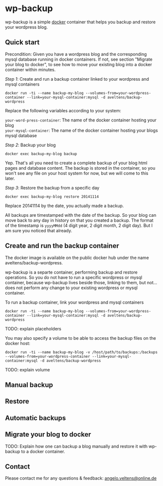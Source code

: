 wp-backup
=========

wp-backup is a simple [docker][1] container that helps you backup and restore your wordpress blog.

 [1]: https://www.docker.com/

## Quick start

Precondition: Given you have a wordpress blog and the corresponding mysql database running in docker containers. If not, see section "Migrate your blog to docker", to see how to move your existing blog into a docker container within minutes.

*Step 1*: Create and run a backup container linked to your wordpress and mysql containers

`docker run -ti --name backup-my-blog --volumes-from=your-wordpress-container --link=your-mysql-container:mysql -d aveltens/backup-wordpress`

Replace the following  variables according to your system:

`your-word-press-container`: The name of the docker container hosting your blog  
`your-mysql-container`: The name of the docker container hosting your blogs mysql database

*Step 2*: Backup your blog

`docker exec backup-my-blog backup`

Yep. That's all you need to create a complete backup of your blog html pages and database content. The backup is stored in the container, so you won't see any file on your host system for now, but we will come to this later.

*Step 3*: Restore the backup from a specific day

`docker exec backup-my-blog restore 20141114`

Replace 20141114 by the date, you actually made a backup.

All backups are timestamped with the date of the backup. So your blog can move back to any day in history on that you created a backup. The format of the timestamp is `yyyyMMdd` (4 digit year, 2 digit month, 2 digit day). But I am sure you noticed that already.

## Create and run the backup container

The docker image is available on the public docker hub under the name aveltens/backup-wordpress.

wp-backup is a separte container, performing backup and restore operations. So you do not have to run a specific wordpress or mysql container, because wp-backup lives beside those, linking to them, but not... does not perform any change to your existing wordpress or mysql container.

To run a backup container, link your wordpress and mysql containers

`docker run -ti --name backup-my-blog --volumes-from=your-wordpress-container --link=your-mysql-container:mysql -d aveltens/backup-wordpress`

TODO: explain placeholders

You may also specify a volume to be able to access the backup files on the docker host:

`docker run -ti --name backup-my-blog -v /host/path/to/backups:/backups --volumes-from=your-wordpress-container --link=your-mysql-container:mysql -d aveltens/backup-wordpress`

TODO: explain volume

## Manual backup

## Restore

## Automatic backups

## Migrate your blog to docker

TODO: Explain how one can backup a blog manually and restore it with wp-backup to a docker container.

## Contact

Please contact me for any questions & feedback: angelo.veltens@online.de

